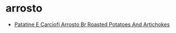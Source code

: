 # arrosto

 * [Patatine E Carciofi Arrosto Br Roasted Potatoes And Artichokes](index/p/patatine-e-carciofi-arrosto-br-roasted-potatoes-and-artichokes-101059.json)

